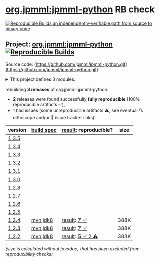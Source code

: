 [org.jpmml:jpmml-python](https://central.sonatype.com/artifact/org.jpmml/jpmml-python/versions) RB check
=======

[![Reproducible Builds](https://reproducible-builds.org/images/logos/rb.svg) an independently-verifiable path from source to binary code](https://reproducible-builds.org/)

## Project: [org.jpmml:jpmml-python](https://central.sonatype.com/artifact/org.jpmml/jpmml-python/versions) [![Reproducible Builds](https://img.shields.io/endpoint?url=https://raw.githubusercontent.com/jvm-repo-rebuild/reproducible-central/master/content/org/jpmml/jpmml-python/badge.json)](https://github.com/jvm-repo-rebuild/reproducible-central/blob/master/content/org/jpmml/jpmml-python/README.md)

Source code: [https://github.com/jpmml/jpmml-python.git](https://github.com/jpmml/jpmml-python.git)

<details><summary>This project defines 3 modules:</summary>

* [org.jpmml:jpmml-python](https://central.sonatype.com/artifact/org.jpmml/jpmml-python/overview)
* [org.jpmml:pmml-python](https://central.sonatype.com/artifact/org.jpmml/pmml-python/overview)
* [org.jpmml:pmml-python-testing](https://central.sonatype.com/artifact/org.jpmml/pmml-python-testing/overview)
</details>

rebuilding **3 releases** of org.jpmml:jpmml-python:
- **2** releases were found successfully **fully reproducible** (100% reproducible artifacts :white_check_mark:),
- 1 had issues (some unreproducible artifacts :warning:, see eventual :mag: diffoscope and/or :memo: issue tracker links):

| version | [build spec](/BUILDSPEC.md) | [result](https://reproducible-builds.org/docs/jvm/): reproducible? | size |
| -- | --------- | ------ | -- |
| [1.3.5](https://central.sonatype.com/artifact/org.jpmml/jpmml-python/1.3.5/pom) | | | |
| [1.3.4](https://central.sonatype.com/artifact/org.jpmml/jpmml-python/1.3.4/pom) | | | |
| [1.3.3](https://central.sonatype.com/artifact/org.jpmml/jpmml-python/1.3.3/pom) | | | |
| [1.3.2](https://central.sonatype.com/artifact/org.jpmml/jpmml-python/1.3.2/pom) | | | |
| [1.3.1](https://central.sonatype.com/artifact/org.jpmml/jpmml-python/1.3.1/pom) | | | |
| [1.3.0](https://central.sonatype.com/artifact/org.jpmml/jpmml-python/1.3.0/pom) | | | |
| [1.2.8](https://central.sonatype.com/artifact/org.jpmml/jpmml-python/1.2.8/pom) | | | |
| [1.2.7](https://central.sonatype.com/artifact/org.jpmml/jpmml-python/1.2.7/pom) | | | |
| [1.2.6](https://central.sonatype.com/artifact/org.jpmml/jpmml-python/1.2.6/pom) | | | |
| [1.2.5](https://central.sonatype.com/artifact/org.jpmml/jpmml-python/1.2.5/pom) | | | |
| [1.2.4](https://central.sonatype.com/artifact/org.jpmml/jpmml-python/1.2.4/pom) | [mvn jdk8](jpmml-python-1.2.4.buildspec) | [result](jpmml-python-1.2.4.buildinfo): [7 :white_check_mark: ](jpmml-python-1.2.4.buildcompare) | 388K |
| [1.2.3](https://central.sonatype.com/artifact/org.jpmml/jpmml-python/1.2.3/pom) | [mvn jdk8](jpmml-python-1.2.3.buildspec) | [result](jpmml-python-1.2.3.buildinfo): [7 :white_check_mark: ](jpmml-python-1.2.3.buildcompare) | 388K |
| [1.2.2](https://central.sonatype.com/artifact/org.jpmml/jpmml-python/1.2.2/pom) | [mvn jdk8](jpmml-python-1.2.2.buildspec) | [result](jpmml-python-1.2.2.buildinfo): [5 :white_check_mark:  2 :warning:](jpmml-python-1.2.2.buildcompare) | 383K |

<i>(size is calculated without javadoc, that has been excluded from reproducibility checks)</i>
